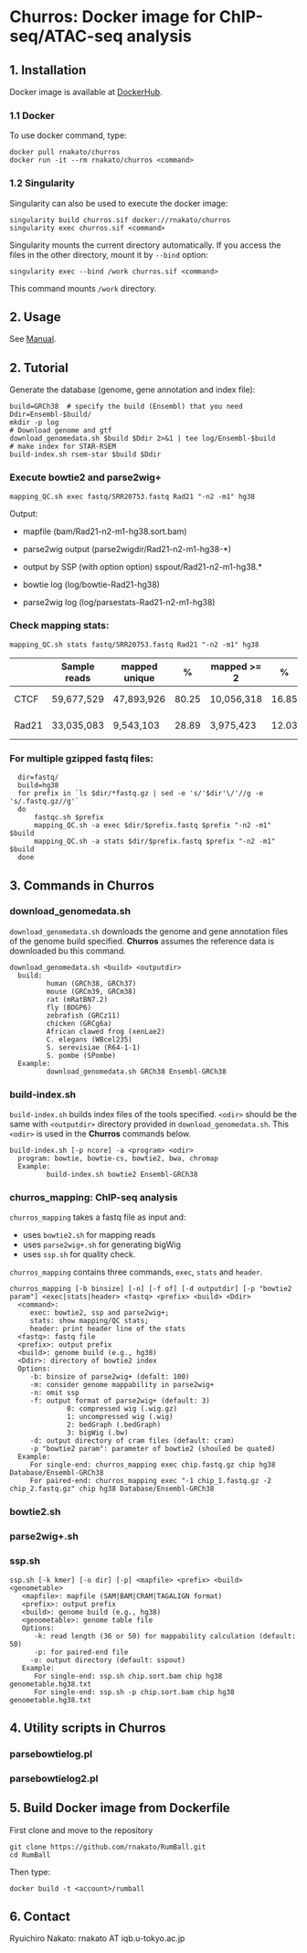 # Churros: Docker image for ChIP-seq/ATAC-seq analysis

## 1. Installation

Docker image is available at [DockerHub](https://hub.docker.com/r/rnakato/churros).

### 1.1 Docker 
To use docker command, type:

    docker pull rnakato/churros
    docker run -it --rm rnakato/churros <command>

### 1.2 Singularity

Singularity can also be used to execute the docker image:

    singularity build churros.sif docker://rnakato/churros
    singularity exec churros.sif <command>

Singularity mounts the current directory automatically. If you access the files in the other directory, mount it by `--bind` option:

    singularity exec --bind /work churros.sif <command>
    
This command mounts `/work` directory.


## 2. Usage

See [Manual](https://churros.readthedocs.io/en/latest/).

## 2. Tutorial

Generate the database (genome, gene annotation and index file):

    build=GRCh38  # specify the build (Ensembl) that you need
    Ddir=Ensembl-$build/
    mkdir -p log
    # Download genome and gtf
    download_genomedata.sh $build $Ddir 2>&1 | tee log/Ensembl-$build
    # make index for STAR-RSEM 
    build-index.sh rsem-star $build $Ddir

### Execute bowtie2 and parse2wig+

    mapping_QC.sh exec fastq/SRR20753.fastq Rad21 "-n2 -m1" hg38

Output:
* mapfile (bam/Rad21-n2-m1-hg38.sort.bam)

* parse2wig output (parse2wigdir/Rad21-n2-m1-hg38-*)

* output by SSP (with option option)
 sspout/Rad21-n2-m1-hg38.*

* bowtie log (log/bowtie-Rad21-hg38)

* parse2wig log (log/parsestats-Rad21-n2-m1-hg38)


### Check mapping stats:

    mapping_QC.sh stats fastq/SRR20753.fastq Rad21 "-n2 -m1" hg38

||Sample	reads	|mapped unique	|%	|mapped >= 2	|%	|mapped total	|%	|unmapped	|%	|Nonredundant	|Redundant	|Complexity for10M	|Read depth	|Genome coverage	|Tested_reads	|GC summit	|NSC	|RSC	|Qtag|
----|----|----|----|----|----|----|----|----|----|----|----|----|----|----|----|----|----|----|----
|CTCF |	59,677,529	|47,893,926	|80.25	|10,056,318	|16.85	|57,950,244	|97.11	|1,727,285	|2.89	|19856031 (41.5%)	|28037895 (58.5%)	|0.732	|1.11	|0.99	|7,320,051 / 9,995,223|	43	|1.131071|	1.729936|	2|
|Rad21	|33,035,083	|9,543,103	|28.89	|3,975,423	|12.03	|13,518,526	|40.92	|19,516,557	|59.08	|8321928 (87.2%)	|1221175 (12.8%)|(0.872)	|0.46	|0.99	|8,321,928 / 9,543,103	|50	|1.162648	|0.9433482	|0|


### For multiple gzipped fastq files:

      dir=fastq/
      build=hg38
      for prefix in `ls $dir/*fastq.gz | sed -e 's/'$dir'\/'//g -e 's/.fastq.gz//g'`
      do
          fastqc.sh $prefix
          mapping_QC.sh -a exec $dir/$prefix.fastq $prefix "-n2 -m1" $build
          mapping_QC.sh -a stats $dir/$prefix.fastq $prefix "-n2 -m1" $build
      done


## 3. Commands in Churros

### download_genomedata.sh

`download_genomedata.sh` downloads the genome and gene annotation files of the genome build specified.
**Churros** assumes the reference data is downloaded bu this command.

    download_genomedata.sh <build> <outputdir>
      build:
             human (GRCh38, GRCh37)
             mouse (GRCm39, GRCm38)
             rat (mRatBN7.2)
             fly (BDGP6)
             zebrafish (GRCz11)
             chicken (GRCg6a)
             African clawed frog (xenLae2)
             C. elegans (WBcel235)
             S. serevisiae (R64-1-1)
             S. pombe (SPombe)
      Example:
             download_genomedata.sh GRCh38 Ensembl-GRCh38


### build-index.sh

`build-index.sh` builds index files of the tools specified. `<odir>` should be the same with `<outputdir>` directory provided in `download_genomedata.sh`. 
This `<odir>` is used in the **Churros** commands below.

    build-index.sh [-p ncore] -a <program> <odir>
      program: bowtie, bowtie-cs, bowtie2, bwa, chromap
      Example:
             build-index.sh bowtie2 Ensembl-GRCh38

### churros_mapping: ChIP-seq analysis

`churros_mapping` takes a fastq file as input and:
- uses `bowtie2.sh` for mapping reads
- uses `parse2wig+.sh` for generating bigWig
- uses `ssp.sh` for quality check.

`churros_mapping` contains three commands, `exec`, `stats` and `header`.

    churros_mapping [-b binsize] [-n] [-f of] [-d outputdir] [-p "bowtie2 param"] <exec|stats|header> <fastq> <prefix> <build> <Ddir>
      <command>:
         exec: bowtie2, ssp and parse2wig+;
         stats: show mapping/QC stats;
         header: print header line of the stats
      <fastq>: fastq file
      <prefix>: output prefix
      <build>: genome build (e.g., hg38)
      <Ddir>: directory of bowtie2 index
      Options:
         -b: binsize of parse2wig+ (defalt: 100)
         -m: consider genome mappability in parse2wig+
         -n: omit ssp
         -f: output format of parse2wig+ (default: 3)
                  0: compressed wig (.wig.gz)
                  1: uncompressed wig (.wig)
                  2: bedGraph (.bedGraph)
                  3: bigWig (.bw)
         -d: output directory of cram files (default: cram)
         -p "bowtie2 param": parameter of bowtie2 (shouled be quated)
      Example:
         For single-end: churros_mapping exec chip.fastq.gz chip hg38 Database/Ensembl-GRCh38
         For paired-end: churros_mapping exec "-1 chip_1.fastq.gz -2 chip_2.fastq.gz" chip hg38 Database/Ensembl-GRCh38

          
### bowtie2.sh

### parse2wig+.sh 

### ssp.sh

    ssp.sh [-k kmer] [-o dir] [-p] <mapfile> <prefix> <build> <genometable>
       <mapfile>: mapfile (SAM|BAM|CRAM|TAGALIGN format)
       <prefix>: output prefix
       <build>: genome build (e.g., hg38)
       <genometable>: genome table file
       Options:
          -k: read length (36 or 50) for mappability calculation (default: 50)
          -p: for paired-end file
         -o: output directory (default: sspout)
       Example:
          For single-end: ssp.sh chip.sort.bam chip hg38 genometable.hg38.txt
          For single-end: ssp.sh -p chip.sort.bam chip hg38 genometable.hg38.txt


## 4. Utility scripts in Churros
   
### parsebowtielog.pl

### parsebowtielog2.pl

## 5. Build Docker image from Dockerfile

First clone and move to the repository

    git clone https://github.com/rnakato/RumBall.git
    cd RumBall

Then type:

    docker build -t <account>/rumball

## 6. Contact

Ryuichiro Nakato: rnakato AT iqb.u-tokyo.ac.jp
